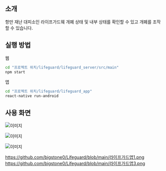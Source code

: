 ## 소개

항만 재난 대피소인 라이프가드웨 개폐 상태 및 내부 상태를 확인할 수 있고 개폐를 조작할 수 있습니다.


## 실행 방법

웹
```sh
cd "프로젝트 위치/lifeguard/lifeguard_server/src/main"
npm start
```

앱
```sh
cd "프로젝트 위치/lifeguard/lifeguard_app"
react-native run-android
```


## 사용 화면

![이미지](https://github.com/bigstone0/Lifeguard/blob/main/라이프가드웹1.png)

![이미지](https://github.com/bigstone0/Lifeguard/blob/main/라이프가드웹2.png)

![이미지](https://github.com/bigstone0/Lifeguard/blob/main/라이프가드웹3.png)

https://github.com/bigstone0/Lifeguard/blob/main/라이프가드앱1.png
https://github.com/bigstone0/Lifeguard/blob/main/라이프가드앱3.png

